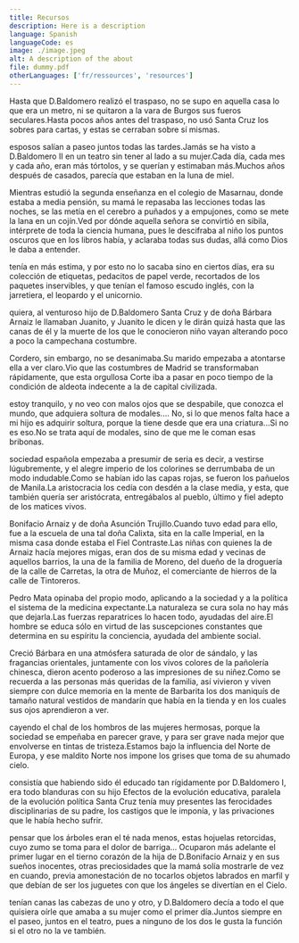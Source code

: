 ```yaml
---
title: Recursos
description: Here is a description
language: Spanish
languageCode: es
image: ./image.jpeg
alt: A description of the about
file: dummy.pdf
otherLanguages: ['fr/ressources', 'resources']
---
```


Hasta que D.Baldomero realizó el traspaso, no se supo en aquella casa lo que era un metro, ni se quitaron a la vara de Burgos sus fueros seculares.Hasta pocos años antes del traspaso, no usó Santa Cruz los sobres para cartas, y estas se cerraban sobre sí mismas.

esposos salían a paseo juntos todas las tardes.Jamás se ha visto a D.Baldomero II en un teatro sin tener al lado a su mujer.Cada día, cada mes y cada año, eran más tórtolos, y se querían y estimaban más.Muchos años después de casados, parecía que estaban en la luna de miel.

Mientras estudió la segunda enseñanza en el colegio de Masarnau, donde estaba a media pensión, su mamá le repasaba las lecciones todas las noches, se las metía en el cerebro a puñados y a empujones, como se mete la lana en un cojín.Ved por dónde aquella señora se convirtió en sibila, intérprete de toda la ciencia humana, pues le descifraba al niño los puntos oscuros que en los libros había, y aclaraba todas sus dudas, allá como Dios le daba a entender.

tenía en más estima, y por esto no lo sacaba sino en ciertos días, era su colección de etiquetas, pedacitos de papel verde, recortados de los paquetes inservibles, y que tenían el famoso escudo inglés, con la jarretiera, el leopardo y el unicornio.

quiera, al venturoso hijo de D.Baldomero Santa Cruz y de doña Bárbara Arnaiz le llamaban Juanito, y Juanito le dicen y le dirán quizá hasta que las canas de él y la muerte de los que le conocieron niño vayan alterando poco a poco la campechana costumbre.

Cordero, sin embargo, no se desanimaba.Su marido empezaba a atontarse ella a ver claro.Vio que las costumbres de Madrid se transformaban rápidamente, que esta orgullosa Corte iba a pasar en poco tiempo de la condición de aldeota indecente a la de capital civilizada.

estoy tranquilo, y no veo con malos ojos que se despabile, que conozca el mundo, que adquiera soltura de modales.... No, si lo que menos falta hace a mi hijo es adquirir soltura, porque la tiene desde que era una criatura...Si no es eso.No se trata aquí de modales, sino de que me le coman esas bribonas.

sociedad española empezaba a presumir de seria es decir, a vestirse lúgubremente, y el alegre imperio de los colorines se derrumbaba de un modo indudable.Como se habían ido las capas rojas, se fueron los pañuelos de Manila.La aristocracia los cedía con desdén a la clase media, y esta, que también quería ser aristócrata, entregábalos al pueblo, último y fiel adepto de los matices vivos.

Bonifacio Arnaiz y de doña Asunción Trujillo.Cuando tuvo edad para ello, fue a la escuela de una tal doña Calixta, sita en la calle Imperial, en la misma casa donde estaba el Fiel Contraste.Las niñas con quienes la de Arnaiz hacía mejores migas, eran dos de su misma edad y vecinas de aquellos barrios, la una de la familia de Moreno, del dueño de la droguería de la calle de Carretas, la otra de Muñoz, el comerciante de hierros de la calle de Tintoreros.

Pedro Mata opinaba del propio modo, aplicando a la sociedad y a la política el sistema de la medicina expectante.La naturaleza se cura sola no hay más que dejarla.Las fuerzas reparatrices lo hacen todo, ayudadas del aire.El hombre se educa sólo en virtud de las suscepciones constantes que determina en su espíritu la conciencia, ayudada del ambiente social.

Creció Bárbara en una atmósfera saturada de olor de sándalo, y las fragancias orientales, juntamente con los vivos colores de la pañolería chinesca, dieron acento poderoso a las impresiones de su niñez.Como se recuerda a las personas más queridas de la familia, así vivieron y viven siempre con dulce memoria en la mente de Barbarita los dos maniquís de tamaño natural vestidos de mandarín que había en la tienda y en los cuales sus ojos aprendieron a ver.

cayendo el chal de los hombros de las mujeres hermosas, porque la sociedad se empeñaba en parecer grave, y para ser grave nada mejor que envolverse en tintas de tristeza.Estamos bajo la influencia del Norte de Europa, y ese maldito Norte nos impone los grises que toma de su ahumado cielo.

consistía que habiendo sido él educado tan rígidamente por D.Baldomero I, era todo blanduras con su hijo Efectos de la evolución educativa, paralela de la evolución política Santa Cruz tenía muy presentes las ferocidades disciplinarias de su padre, los castigos que le imponía, y las privaciones que le había hecho sufrir.

pensar que los árboles eran el té nada menos, estas hojuelas retorcidas, cuyo zumo se toma para el dolor de barriga... Ocuparon más adelante el primer lugar en el tierno corazón de la hija de D.Bonifacio Arnaiz y en sus sueños inocentes, otras preciosidades que la mamá solía mostrarle de vez en cuando, previa amonestación de no tocarlos objetos labrados en marfil y que debían de ser los juguetes con que los ángeles se divertían en el Cielo.

tenían canas las cabezas de uno y otro, y D.Baldomero decía a todo el que quisiera oírle que amaba a su mujer como el primer día.Juntos siempre en el paseo, juntos en el teatro, pues a ninguno de los dos le gusta la función si el otro no la ve también.
